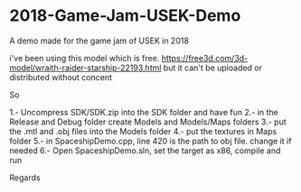 # 2018-Game-Jam-USEK-Demo
A demo made for the game jam of USEK in 2018

i've been using this model which is free. 
https://free3d.com/3d-model/wraith-raider-starship-22193.html
but it can't be uploaded or distributed without concent

So

1.- Uncompress SDK/SDK.zip into the SDK folder and have fun
2.- in the Release and Debug folder create Models and Models/Maps folders
3.- put the .mtl and .obj files into the Models folder
4.- put the textures in Maps folder
5.- in SpaceshipDemo.cpp, line 420 is the path to obj file. change it if needed
6.- Open SpaceshipDemo.sln, set the target as x86, compile and run

Regards